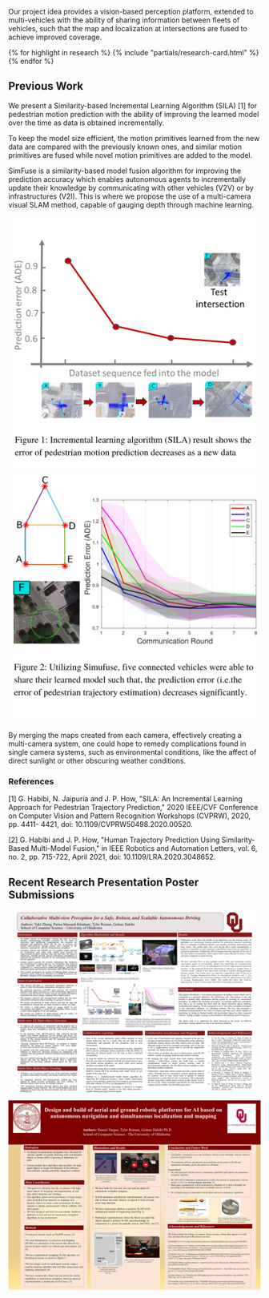  <p>
      Our project idea provides a vision-based perception platform, extended to multi-vehicles
      with the ability of sharing information between fleets of vehicles,
      such that the map and localization at intersections are fused to achieve improved coverage.
    </p>
  </section>

  <section>
    <div class="research-set">
      {% for highlight in research %}
        {% include "partials/research-card.html" %}
      {% endfor %}
    </div>
  </section>

  <section>
    <h2>
      Previous Work
    </h2>
    <p>
      We present a Similarity-based Incremental Learning Algorithm
      (SILA) [1] for pedestrian motion prediction with the ability of
      improving the learned model over the time as data is obtained
      incrementally.
    </p>
    <p>
      To keep the model size efficient, the motion primitives learned
      from the new data are compared with the previously known ones,
      and similar motion primitives are fused while novel motion
      primitives are added to the model.
    </p>
    <p>
      SimFuse is a similarity-based model fusion algorithm for
      improving the prediction accuracy which enables autonomous
      agents to incrementally update their knowledge by communicating
      with other vehicles (V2V) or by infrastructures (V2I).
      This is where we propose the use of a multi-camera visual SLAM
      method, capable of gauging depth through machine learning.
    </p>
    <div class="row">
      <img src="/assets/images/graph-1.png" alt="graph 1">
      <img src="/assets/images/graph-2.png" alt="graph-2">
    </div>
  </section>

  <section>
    <p>
      By merging the maps created from each camera, effectively
      creating a multi-camera system, one could hope to remedy
      complications found in single camera systems, such as
      environmental conditions, like the affect of direct sunlight or other
      obscuring weather conditions.
    </p>
    <h3>
      References
    </h3>
    <p> [1] G. Habibi, N. Jaipuria and J. P. How, "SILA: An
      Incremental Learning Approach for Pedestrian
      Trajectory Prediction," 2020 IEEE/CVF
      Conference on Computer Vision and Pattern
      Recognition Workshops (CVPRW), 2020, pp. 4411-
      4421, doi: 10.1109/CVPRW50498.2020.00520.
    </p>
    <p> [2] G. Habibi and J. P. How, "Human Trajectory Prediction Using Similarity-Based
      Multi-Model Fusion," in IEEE Robotics and Automation Letters, vol. 6, no. 2, pp.
      715-722, April 2021, doi: 10.1109/LRA.2020.3048652.
    </p>
  </section>

  <section>
    <h2>
      Recent Research Presentation Poster Submissions
    </h2>
    <div class="row">
      <img src="/assets/images/Airou-research-poster.jpg" alt="Research poster">
    </div>
    <div class="row">
      <img src="/assets/images/RacecarPosterODOT2022.png" alt="Research poster">
    </div>
  </section>
